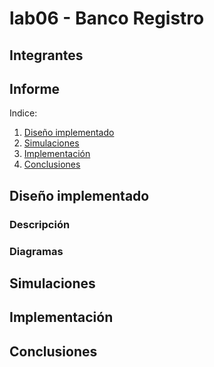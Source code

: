 # lab06 - Banco Registro

## Integrantes 


## Informe

Indice:

1. [Diseño implementado](#diseño-implementado)
2. [Simulaciones](#simulaciones)
3. [Implementación](#implementación)
4. [Conclusiones](#conclusiones)

## Diseño implementado

### Descripción

### Diagramas


## Simulaciones 


## Implementación


## Conclusiones



